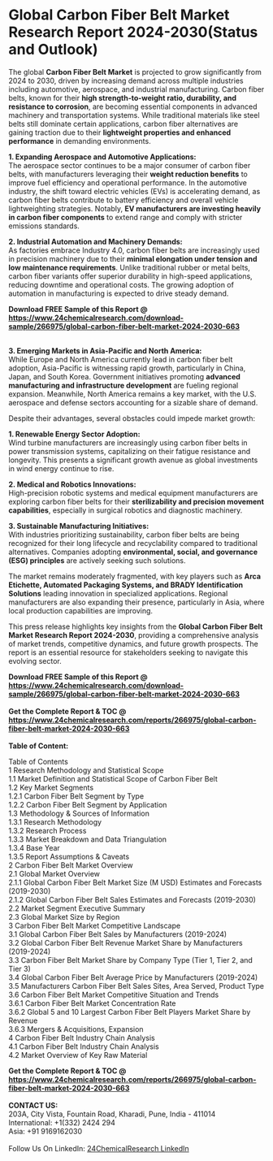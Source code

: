 <h1>Global Carbon Fiber Belt Market Research Report 2024-2030(Status and Outlook)</h1><p>The global <strong>Carbon Fiber Belt Market</strong> is projected to grow significantly from 2024 to 2030, driven by increasing demand across multiple industries including automotive, aerospace, and industrial manufacturing. Carbon fiber belts, known for their <strong>high strength-to-weight ratio, durability, and resistance to corrosion</strong>, are becoming essential components in advanced machinery and transportation systems. While traditional materials like steel belts still dominate certain applications, carbon fiber alternatives are gaining traction due to their <strong>lightweight properties and enhanced performance</strong> in demanding environments.</p><p><strong>1. Expanding Aerospace and Automotive Applications:</strong><br>
The aerospace sector continues to be a major consumer of carbon fiber belts, with manufacturers leveraging their <strong>weight reduction benefits</strong> to improve fuel efficiency and operational performance. In the automotive industry, the shift toward electric vehicles (EVs) is accelerating demand, as carbon fiber belts contribute to battery efficiency and overall vehicle lightweighting strategies. Notably, <strong>EV manufacturers are investing heavily in carbon fiber components</strong> to extend range and comply with stricter emissions standards.</p><p><strong>2. Industrial Automation and Machinery Demands:</strong><br>
As factories embrace Industry 4.0, carbon fiber belts are increasingly used in precision machinery due to their <strong>minimal elongation under tension and low maintenance requirements</strong>. Unlike traditional rubber or metal belts, carbon fiber variants offer superior durability in high-speed applications, reducing downtime and operational costs. The growing adoption of automation in manufacturing is expected to drive steady demand.</p><div><b>Download FREE Sample of this Report @ 
            <a href="https://www.24chemicalresearch.com/download-sample/266975/global-carbon-fiber-belt-market-2024-2030-663">
            https://www.24chemicalresearch.com/download-sample/266975/global-carbon-fiber-belt-market-2024-2030-663</a></b></div><br><p><strong>3. Emerging Markets in Asia-Pacific and North America:</strong><br>
While Europe and North America currently lead in carbon fiber belt adoption, Asia-Pacific is witnessing rapid growth, particularly in China, Japan, and South Korea. Government initiatives promoting <strong>advanced manufacturing and infrastructure development</strong> are fueling regional expansion. Meanwhile, North America remains a key market, with the U.S. aerospace and defense sectors accounting for a sizable share of demand.</p><p>Despite their advantages, several obstacles could impede market growth:</p><p><strong>1. Renewable Energy Sector Adoption:</strong><br>
Wind turbine manufacturers are increasingly using carbon fiber belts in power transmission systems, capitalizing on their fatigue resistance and longevity. This presents a significant growth avenue as global investments in wind energy continue to rise.</p><p><strong>2. Medical and Robotics Innovations:</strong><br>
High-precision robotic systems and medical equipment manufacturers are exploring carbon fiber belts for their <strong>sterilizability and precision movement capabilities</strong>, especially in surgical robotics and diagnostic machinery.</p><p><strong>3. Sustainable Manufacturing Initiatives:</strong><br>
With industries prioritizing sustainability, carbon fiber belts are being recognized for their long lifecycle and recyclability compared to traditional alternatives. Companies adopting <strong>environmental, social, and governance (ESG) principles</strong> are actively seeking such solutions.</p><p>The market remains moderately fragmented, with key players such as <strong>Arca Etichette, Automated Packaging Systems, and BRADY Identification Solutions</strong> leading innovation in specialized applications. Regional manufacturers are also expanding their presence, particularly in Asia, where local production capabilities are improving.</p><p>This press release highlights key insights from the <strong>Global Carbon Fiber Belt Market Research Report 2024-2030</strong>, providing a comprehensive analysis of market trends, competitive dynamics, and future growth prospects. The report is an essential resource for stakeholders seeking to navigate this evolving sector.</p><div><b>Download FREE Sample of this Report @ 
            <a href="https://www.24chemicalresearch.com/download-sample/266975/global-carbon-fiber-belt-market-2024-2030-663">
            https://www.24chemicalresearch.com/download-sample/266975/global-carbon-fiber-belt-market-2024-2030-663</a></b></div><br><div><b>Get the Complete Report & TOC @ 
            <a href="https://www.24chemicalresearch.com/reports/266975/global-carbon-fiber-belt-market-2024-2030-663">
            https://www.24chemicalresearch.com/reports/266975/global-carbon-fiber-belt-market-2024-2030-663</a></b></div><br>
            <b>Table of Content:</b><p>Table of Contents<br />
1 Research Methodology and Statistical Scope<br />
1.1 Market Definition and Statistical Scope of Carbon Fiber Belt<br />
1.2 Key Market Segments<br />
1.2.1 Carbon Fiber Belt Segment by Type<br />
1.2.2 Carbon Fiber Belt Segment by Application<br />
1.3 Methodology & Sources of Information<br />
1.3.1 Research Methodology<br />
1.3.2 Research Process<br />
1.3.3 Market Breakdown and Data Triangulation<br />
1.3.4 Base Year<br />
1.3.5 Report Assumptions & Caveats<br />
2 Carbon Fiber Belt Market Overview<br />
2.1 Global Market Overview<br />
2.1.1 Global Carbon Fiber Belt Market Size (M USD) Estimates and Forecasts (2019-2030)<br />
2.1.2 Global Carbon Fiber Belt Sales Estimates and Forecasts (2019-2030)<br />
2.2 Market Segment Executive Summary<br />
2.3 Global Market Size by Region<br />
3 Carbon Fiber Belt Market Competitive Landscape<br />
3.1 Global Carbon Fiber Belt Sales by Manufacturers (2019-2024)<br />
3.2 Global Carbon Fiber Belt Revenue Market Share by Manufacturers (2019-2024)<br />
3.3 Carbon Fiber Belt Market Share by Company Type (Tier 1, Tier 2, and Tier 3)<br />
3.4 Global Carbon Fiber Belt Average Price by Manufacturers (2019-2024)<br />
3.5 Manufacturers Carbon Fiber Belt Sales Sites, Area Served, Product Type<br />
3.6 Carbon Fiber Belt Market Competitive Situation and Trends<br />
3.6.1 Carbon Fiber Belt Market Concentration Rate<br />
3.6.2 Global 5 and 10 Largest Carbon Fiber Belt Players Market Share by Revenue<br />
3.6.3 Mergers & Acquisitions, Expansion<br />
4 Carbon Fiber Belt Industry Chain Analysis<br />
4.1 Carbon Fiber Belt Industry Chain Analysis<br />
4.2 Market Overview of Key Raw Material</p><div><b>Get the Complete Report & TOC @ 
            <a href="https://www.24chemicalresearch.com/reports/266975/global-carbon-fiber-belt-market-2024-2030-663">
            https://www.24chemicalresearch.com/reports/266975/global-carbon-fiber-belt-market-2024-2030-663</a></b></div><br><b>CONTACT US:</b><br>
            203A, City Vista, Fountain Road, Kharadi, Pune, India - 411014<br>
            International: +1(332) 2424 294<br>
            Asia: +91 9169162030 <br><br>
            Follow Us On LinkedIn: <a href="https://www.linkedin.com/company/24chemicalresearch/">24ChemicalResearch LinkedIn</a>